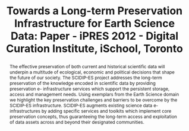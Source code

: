---
abstract: The effective preservation of both current and historical scientific data
  will underpin a multitude of ecological, economic and political decisions that shape
  the future of our society. The SCIDIP-ES project addresses the long-term preservation
  of the knowledge encoded in scientific data by providing preservation e- infrastructure
  services which support the persistent storage, access and management needs. Using
  exemplars from the Earth Science domain we highlight the key preservation challenges
  and barriers to be overcome by the SCIDIP-ES infrastructure. SCIDIP-ES augments
  existing science data e-infrastructures by adding specific services and toolkits
  which implement core preservation concepts, thus guaranteeing the long-term access
  and exploitation of data assets across and beyond their designated communities.
creators:
- Giaretta, David
- Shaon, Arif
- di Giammatteo, Ugo
- Guarino, Raffaele
- Marelli, Fulvio
- Crompton, Shirley
- Matthews, Brian
- Tzitzikas, Yannis
- Conway, Esther
- Marketakis, Yannis
- Engel, Felix
- Yu, Jinsongdi
- Brocks, Holger
date: null
document_url: https://services.phaidra.univie.ac.at/api/object/o:293768/download
grand_parent: iPRES
institutions: []
keywords:
- ischool
- toronto
- canada
- digital preservation
- e-infrastructure
- earth science
- services
landing_page_url: https://phaidra.univie.ac.at/o:293768
language: eng
layout: publication
license: CC BY-NC-SA 3.0 AT
notes_url: null
parent: iPRES 2012
presentation_url: null
size: 965379
source_name: iPRES
title: 'Towards a Long-term Preservation Infrastructure for Earth Science Data: Paper
  - iPRES 2012 - Digital Curation Institute, iSchool, Toronto'
type: paper
year: 2012
---